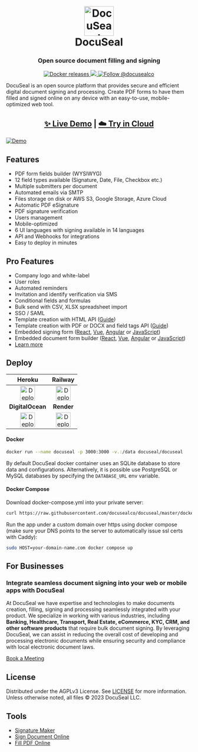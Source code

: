 <h1 align="center" style="border-bottom: none">
  <div>
    <a href="https://www.docuseal.com">
      <img  alt="DocuSeal" src="https://edas-hz.oss-cn-hangzhou.aliyuncs.com/edas-apps/charts-store/docuseal/image/c12cd051-81cd-4402-bc3a-92f2cfdc1b06.svg" width="80" />
      <br>
    </a>
    DocuSeal
  </div>
</h1>
<h3 align="center">
  Open source document filling and signing
</h3>
<p align="center">
  <a href="https://hub.docker.com/r/docuseal/docuseal">
    <img alt="Docker releases" src="https://edas-hz.oss-cn-hangzhou.aliyuncs.com/edas-apps/charts-store/docuseal/image/docuseal.svg">
  </a>
  <a href="https://discord.gg/qygYCDGck9">
    <img src="https://edas-hz.oss-cn-hangzhou.aliyuncs.com/edas-apps/charts-store/docuseal/image/1125112641170448454.svg"/>
  </a>
  <a href="https://twitter.com/intent/follow?screen_name=docusealco">
    <img src="https://edas-hz.oss-cn-hangzhou.aliyuncs.com/edas-apps/charts-store/docuseal/image/docusealco.svg" alt="Follow @docusealco" />
  </a>
</p>
<p>
DocuSeal is an open source platform that provides secure and efficient digital document signing and processing. Create PDF forms to have them filled and signed online on any device with an easy-to-use, mobile-optimized web tool.
</p>
<h2 align="center">
  <a href="https://demo.docuseal.tech">✨ Live Demo</a>
  <span>|</span>
  <a href="https://docuseal.com/sign_up">☁️ Try in Cloud</a>
</h2>

[![Demo](https://edas-hz.oss-cn-hangzhou.aliyuncs.com/edas-apps/charts-store/docuseal/image/251969508-d8703ea3-361a-423f-8bfe-eff1bd9dbe14.jpg)](https://demo.docuseal.tech)

## Features
- PDF form fields builder (WYSIWYG)
- 12 field types available (Signature, Date, File, Checkbox etc.)
- Multiple submitters per document
- Automated emails via SMTP
- Files storage on disk or AWS S3, Google Storage, Azure Cloud
- Automatic PDF eSignature
- PDF signature verification
- Users management
- Mobile-optimized
- 6 UI languages with signing available in 14 languages
- API and Webhooks for integrations
- Easy to deploy in minutes

## Pro Features
- Company logo and white-label
- User roles
- Automated reminders
- Invitation and identify verification via SMS
- Conditional fields and formulas
- Bulk send with CSV, XLSX spreadsheet import
- SSO / SAML
- Template creation with HTML API ([Guide](https://www.docuseal.com/guides/create-pdf-document-fillable-form-with-html-api))
- Template creation with PDF or DOCX and field tags API ([Guide](https://www.docuseal.com/guides/use-embedded-text-field-tags-in-the-pdf-to-create-a-fillable-form))
- Embedded signing form ([React](https://github.com/docusealco/docuseal-react), [Vue](https://github.com/docusealco/docuseal-vue), [Angular](https://github.com/docusealco/docuseal-angular) or [JavaScript](https://www.docuseal.com/docs/embedded))
- Embedded document form builder ([React](https://github.com/docusealco/docuseal-react), [Vue](https://github.com/docusealco/docuseal-vue), [Angular](https://github.com/docusealco/docuseal-angular) or [JavaScript](https://www.docuseal.com/docs/embedded))
- [Learn more](https://www.docuseal.com/pricing)

## Deploy

|Heroku|Railway|
|:--:|:---:|
| [<img alt="Deploy on Heroku" src="https://edas-hz.oss-cn-hangzhou.aliyuncs.com/edas-apps/charts-store/docuseal/image/button.svg" height="40">](https://heroku.com/deploy?template=https://github.com/docusealco/docuseal-heroku) | [<img alt="Deploy on Railway" src="https://edas-hz.oss-cn-hangzhou.aliyuncs.com/edas-apps/charts-store/docuseal/image/button.svg" height="40">](https://railway.app/template/IGoDnc?referralCode=ruU7JR)|
|**DigitalOcean**|**Render**|
| [<img alt="Deploy on DigitalOcean" height="40" src="https://edas-hz.oss-cn-hangzhou.aliyuncs.com/edas-apps/charts-store/docuseal/image/68747470733a2f2f7777772e6465706c6f79746f646f2e636f6d2f646f2d62746e2d626c75652e737667.svg"/>](https://cloud.digitalocean.com/apps/new?repo=https://github.com/docusealco/docuseal-digitalocean/tree/master&refcode=421d50f53990) | [<img alt="Deploy to Render" src="https://edas-hz.oss-cn-hangzhou.aliyuncs.com/edas-apps/charts-store/docuseal/image/deploy-to-render-button.svg" height="40">](https://render.com/deploy?repo=https://github.com/docusealco/docuseal-render)

#### Docker

```sh
docker run --name docuseal -p 3000:3000 -v.:/data docuseal/docuseal
```

By default DocuSeal docker container uses an SQLite database to store data and configurations. Alternatively, it is possible use PostgreSQL or MySQL databases by specifying the `DATABASE_URL` env variable.

#### Docker Compose

Download docker-compose.yml into your private server:
```sh
curl https://raw.githubusercontent.com/docusealco/docuseal/master/docker-compose.yml > docker-compose.yml
```

Run the app under a custom domain over https using docker compose (make sure your DNS points to the server to automatically issue ssl certs with Caddy):
```sh
sudo HOST=your-domain-name.com docker compose up
```

## For Businesses
### Integrate seamless document signing into your web or mobile apps with DocuSeal

At DocuSeal we have expertise and technologies to make documents creation, filling, signing and processing seamlessly integrated with your product. We specialize in working with various industries, including **Banking, Healthcare, Transport, Real Estate, eCommerce, KYC, CRM, and other software products** that require bulk document signing. By leveraging DocuSeal, we can assist in reducing the overall cost of developing and processing electronic documents while ensuring security and compliance with local electronic document laws.

[Book a Meeting](https://www.docuseal.com/contact)

## License

Distributed under the AGPLv3 License. See [LICENSE](https://github.com/docusealco/docuseal/blob/master/LICENSE) for more information.
Unless otherwise noted, all files © 2023 DocuSeal LLC.

## Tools

- [Signature Maker](https://www.docuseal.com/online-signature)
- [Sign Document Online](https://www.docuseal.com/sign-documents-online)
- [Fill PDF Online](https://www.docuseal.com/fill-pdf)
